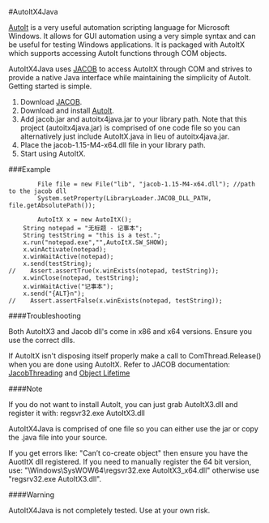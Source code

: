 #AutoItX4Java

[AutoIt](http://www.autoitscript.com/autoit3/index.shtml) is a very useful automation scripting language for Microsoft Windows. It allows for GUI automation using a very simple syntax and can be useful for testing Windows applications. It is packaged with AutoItX which supports accessing AutoIt functions through COM objects.

AutoItX4Java uses [JACOB](http://sourceforge.net/projects/jacob-project/) to access AutoItX through COM and strives to provide a native Java interface while maintaining the simplicity of AutoIt. Getting started is simple.

1. Download [JACOB](http://sourceforge.net/projects/jacob-project/).
2. Download and install [AutoIt](http://www.autoitscript.com/autoit3/index.shtml).
3. Add jacob.jar and autoitx4java.jar to your library path. Note that this project (autoitx4java.jar) is comprised of one code file so you can alternatively just include AutoItX.java in lieu of autoitx4java.jar.
4. Place the jacob-1.15-M4-x64.dll file in your library path.
5. Start using AutoItX. 

###Example
```
        File file = new File("lib", "jacob-1.15-M4-x64.dll"); //path to the jacob dll
        System.setProperty(LibraryLoader.JACOB_DLL_PATH, file.getAbsolutePath());

        AutoItX x = new AutoItX();
    String notepad = "无标题 - 记事本";
    String testString = "this is a test.";
    x.run("notepad.exe","",AutoItX.SW_SHOW);
    x.winActivate(notepad);
    x.winWaitActive(notepad);
    x.send(testString);
//    Assert.assertTrue(x.winExists(notepad, testString));
    x.winClose(notepad, testString);
    x.winWaitActive("记事本");
    x.send("{ALT}n");
//    Assert.assertFalse(x.winExists(notepad, testString));
```

####Troubleshooting

Both AutoItX3 and Jacob dll's come in x86 and x64 versions. Ensure you use the correct dlls.

If AutoItX isn't disposing itself properly make a call to ComThread.Release() when you are done using AutoItX.
Refer to JACOB documentation: [JacobThreading](http://danadler.com/jacob/JacobThreading.html) and [Object Lifetime](http://danadler.com/jacob/JacobComLifetime.html)

####Note 

If you do not want to install AutoIt, you can just grab AutoItX3.dll and register it with: regsvr32.exe AutoItX3.dll

AutoItX4Java is comprised of one file so you can either use the jar or copy the .java file into your source.

If you get errors like: "Can’t co-create object" then ensure you have the AuotItX dll registered. If you need to manually register the 64 bit version, use: "\Windows\SysWOW64\regsvr32.exe AutoItX3_x64.dll" otherwise use "regsrv32.exe AutoItX3.dll".

####Warning

AutoItX4Java is not completely tested. Use at your own risk. 
